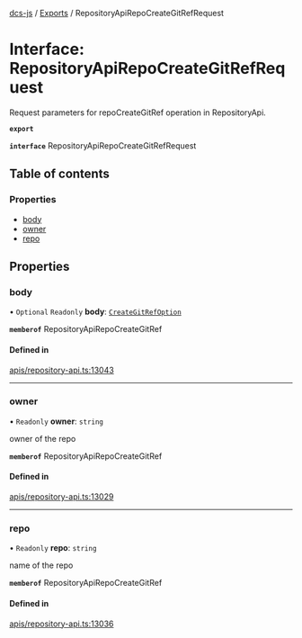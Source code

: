 [dcs-js](../README.md) / [Exports](../modules.md) / RepositoryApiRepoCreateGitRefRequest

# Interface: RepositoryApiRepoCreateGitRefRequest

Request parameters for repoCreateGitRef operation in RepositoryApi.

**`export`**

**`interface`** RepositoryApiRepoCreateGitRefRequest

## Table of contents

### Properties

- [body](RepositoryApiRepoCreateGitRefRequest.md#body)
- [owner](RepositoryApiRepoCreateGitRefRequest.md#owner)
- [repo](RepositoryApiRepoCreateGitRefRequest.md#repo)

## Properties

### <a id="body" name="body"></a> body

• `Optional` `Readonly` **body**: [`CreateGitRefOption`](CreateGitRefOption.md)

**`memberof`** RepositoryApiRepoCreateGitRef

#### Defined in

[apis/repository-api.ts:13043](https://github.com/unfoldingWord/dcs-js/blob/b29eb7a/apis/repository-api.ts#L13043)

___

### <a id="owner" name="owner"></a> owner

• `Readonly` **owner**: `string`

owner of the repo

**`memberof`** RepositoryApiRepoCreateGitRef

#### Defined in

[apis/repository-api.ts:13029](https://github.com/unfoldingWord/dcs-js/blob/b29eb7a/apis/repository-api.ts#L13029)

___

### <a id="repo" name="repo"></a> repo

• `Readonly` **repo**: `string`

name of the repo

**`memberof`** RepositoryApiRepoCreateGitRef

#### Defined in

[apis/repository-api.ts:13036](https://github.com/unfoldingWord/dcs-js/blob/b29eb7a/apis/repository-api.ts#L13036)
